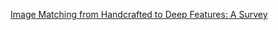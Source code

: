 [Image Matching from Handcrafted to Deep Features: A Survey](https://link.springer.com/article/10.1007/s11263-020-01359-2)
